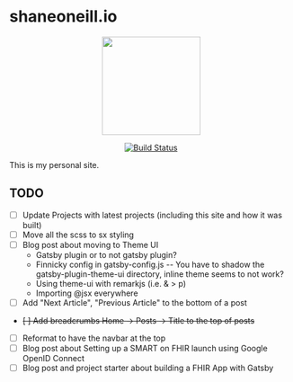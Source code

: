 # shaneoneill.io

<div align="center">
    <a href="https://shaneoneill.io">
        <img src="https://shaneoneill.io/photo.png" width="175">
    </a>
</div>

<div align="center">

[![Build Status](https://travis-ci.org/zeevosec/shaneoneill.io.svg?branch=master)](https://travis-ci.org/dwyl/learn-travis)

</div>

This is my personal site.

## TODO

- [ ] Update Projects with latest projects (including this site and how it was built)
- [ ] Move all the scss to sx styling
- [ ] Blog post about moving to Theme UI
  - Gatsby plugin or to not gatsby plugin?
  - Finnicky config in gatsby-config.js -- You have to shadow the gatsby-plugin-theme-ui directory, inline theme seems to not work?
  - Using theme-ui with remarkjs (i.e. & > p)
  - Importing @jsx everywhere
- [ ] Add "Next Article", "Previous Article" to the bottom of a post
- ~~[ ] Add breadcrumbs Home -> Posts -> Title to the top of posts~~
- [ ] Reformat to have the navbar at the top
- [ ] Blog post about Setting up a SMART on FHIR launch using Google OpenID Connect
- [ ] Blog post and project starter about building a FHIR App with Gatsby
